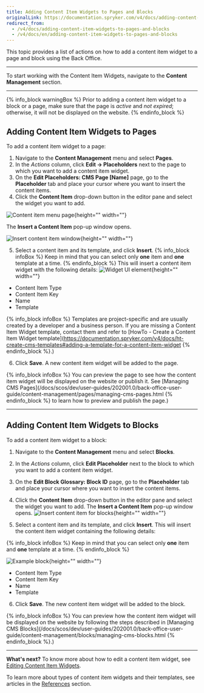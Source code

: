 ```yaml
---
title: Adding Content Item Widgets to Pages and Blocks
originalLink: https://documentation.spryker.com/v4/docs/adding-content-item-widgets-to-pages-and-blocks
redirect_from:
  - /v4/docs/adding-content-item-widgets-to-pages-and-blocks
  - /v4/docs/en/adding-content-item-widgets-to-pages-and-blocks
---
```


This topic provides a list of actions on how to add a content item widget to a page and block using the Back Office.
***
To start working with the Content Item Widgets, navigate to the **Content Management** section.
***
{% info_block warningBox %}
Prior to adding a content item widget to a block or a page, make sure that the page is _active_ and _not expired_; otherwise, it will not be displayed on the website.
{% endinfo_block %}

## Adding Content Item Widgets to Pages
To add a content item widget to a page:

1. Navigate to the **Content Management** menu and select **Pages**.
2. In the _Actions_ column, click **Edit -> Placeholders** next to the page to which you want to add a content item widget. 
3. On the **Edit Placeholders: CMS Page [Name]** page, go to the **Placeholder** tab and place your cursor where you want to insert the content items.
4. Click the **Content Item** drop-down button in the editor pane and select the widget you want to add. 

![Content item menu page](https://spryker.s3.eu-central-1.amazonaws.com/docs/User+Guides/Back+Office+User+Guides/Content+Management+System/Content+Item+Widgets/Adding+Content+Item+Widgets+to+Pages+and+Blocks/content-item-menu-page.png){height="" width=""}

The **Insert a Content Item** pop-up window opens.

![Insert content item window](https://spryker.s3.eu-central-1.amazonaws.com/docs/User+Guides/Back+Office+User+Guides/Content+Management+System/Content+Item+Widgets/Adding+Content+Item+Widgets+to+Pages+and+Blocks/insert-content-item-window.png){height="" width=""}

5. Select a content item and its template, and click **Insert**. 
{% info_block infoBox %}
Keep in mind that you can select only **one** item and **one** template at a time.
{% endinfo_block %}
This will insert a content item widget with the following details: 
![Widget UI element](https://spryker.s3.eu-central-1.amazonaws.com/docs/User+Guides/Back+Office+User+Guides/Content+Management+System/Content+Item+Widgets/Adding+Content+Item+Widgets+to+Pages+and+Blocks/widget-ui-element.png){height="" width=""}

* Content Item Type
* Content Item Key
* Name
* Template

{% info_block infoBox %}
Templates are project-specific and are usually created by a developer and a business person. If you are missing a Content Item Widget template, contact them and refer to [HowTo - Create a Content Item Widget template](https://documentation.spryker.com/v4/docs/ht-create-cms-templates#adding-a-template-for-a-content-item-widget
{% endinfo_block %}.)

6. Click **Save**. A new content item widget will be added to the page.

{% info_block infoBox %}
You can preview the page to see how the content item widget will be displayed on the website or publish it. See  [Managing CMS Pages](/docs/scos/dev/user-guides/202001.0/back-office-user-guide/content-management/pages/managing-cms-pages.html
{% endinfo_block %} to learn how to preview and publish the page.)
***
## Adding Content Item Widgets to Blocks
To add a content item widget to a block:

1. Navigate to the **Content Management** menu and select **Blocks**.
2. In the _Actions_ column, click **Edit Placeholder** next to the block to which you want to add a content item widget.
3. On the **Edit Block Glossary: Block ID** page, go to the **Placeholder** tab and place your cursor where you want to insert the content items.
4. Click the **Content Item** drop-down button in the editor pane and select the widget you want to add. The **Insert a Content Item** pop-up window opens.
![Insert content item for blocks](https://spryker.s3.eu-central-1.amazonaws.com/docs/User+Guides/Back+Office+User+Guides/Content+Management+System/Content+Item+Widgets/Adding+Content+Item+Widgets+to+Pages+and+Blocks/insert-content-item-widget-block.png){height="" width=""}

5. Select a content item and its template, and click **Insert**. This will insert the content item widget containing the following details:

{% info_block infoBox %}
Keep in mind that you can select only **one** item and **one** template at a time.
{% endinfo_block %}

![Example block](https://spryker.s3.eu-central-1.amazonaws.com/docs/User+Guides/Back+Office+User+Guides/Content+Management+System/Content+Item+Widgets/Adding+Content+Item+Widgets+to+Pages+and+Blocks/example-block.png){height="" width=""}

* Content Item Type
* Content Item Key
* Name
* Template

6. Click **Save**. The new content item widget will be added to the block. 

{% info_block infoBox %}
You can preview how the content item widget will be displayed on the website by following the steps described in  [Managing CMS Blocks](/docs/scos/dev/user-guides/202001.0/back-office-user-guide/content-management/blocks/managing-cms-blocks.html
{% endinfo_block %}.)
***
**What's next?**
To know more about how to edit a content item widget, see  [Editing Content Item Widgets](/docs/scos/dev/user-guides/202001.0/back-office-user-guide/content-management/content-items/content-item-widgets/editing-content-item-widgets.html).

To learn more about types of content item widgets and their templates, see articles in the [References](/docs/scos/dev/user-guides/202001.0/back-office-user-guide/content-management/content-items/content-item-widgets/references/content-item-widgets-templates-reference-information.html) section.
